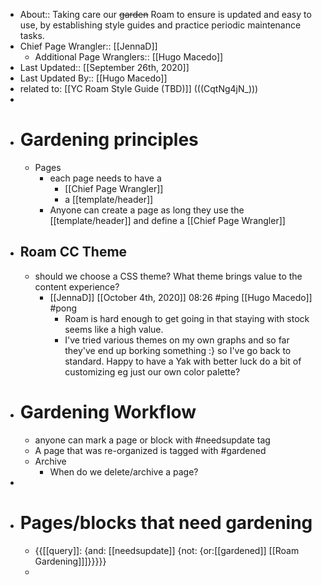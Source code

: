 - About:: Taking care our ~~garden~~ Roam to ensure is updated and easy to use, by establishing style guides and practice periodic maintenance tasks.
- Chief Page Wrangler:: [[JennaD]]
    - Additional Page Wranglers:: [[Hugo Macedo]]
- Last Updated:: [[September 26th, 2020]]
- Last Updated By:: [[Hugo Macedo]]  
- related to: [[YC Roam Style Guide (TBD)]] (((CqtNg4jN_)))
- 
- # Gardening principles 
    - Pages
        - each page needs to have a
            - [[Chief Page Wrangler]]
            - a [[template/header]]
        - Anyone can create a page as long they use the [[template/header]] and define a [[Chief Page Wrangler]]
- ## Roam CC Theme
    - should we choose a CSS theme? What theme brings value to the content experience?
        - [[JennaD]] [[October 4th, 2020]] 08:26 #ping [[Hugo Macedo]] #pong
            - Roam is hard enough to get going in that staying with stock seems like a high value.
            - I've tried various themes on my own graphs and so far they've end up borking something :} so I've go back to standard. Happy to have a Yak with better luck do a bit of customizing eg just our own color palette?
- # Gardening Workflow
    - anyone can mark a page or block with #needsupdate tag
    - A page that was re-organized is tagged with #gardened 
    - Archive
        - When do we delete/archive a page?
- 
- # Pages/blocks that need gardening
    - {{[[query]]: {and: [[needsupdate]] {not: {or:[[gardened]] [[Roam Gardening]]]}}}}}
    - 
